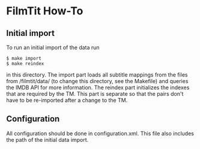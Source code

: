 # FilmTit How-To

## Initial import

To run an initial import of the data run

    $ make import
    $ make reindex

in this directory. The import part loads all subtitle mappings from the files
from /filmtit/data/ (to change this directory, see the Makefile) and queries
the IMDB API for more information. The reindex part initializes the indexes
that are required by the TM. This part is separate so that the pairs don't have
to be re-imported after a change to the TM.


## Configuration

All configuration should be done in configuration.xml. This file also includes
the path of the initial data import.